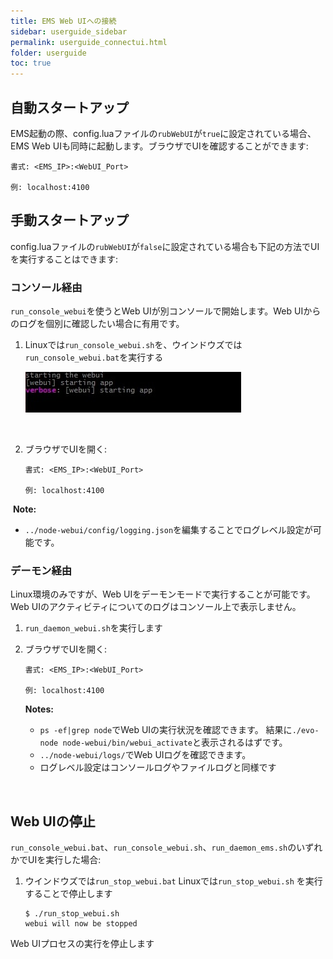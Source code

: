 ```yaml
---
title: EMS Web UIへの接続
sidebar: userguide_sidebar
permalink: userguide_connectui.html
folder: userguide
toc: true
---
```


## 自動スタートアップ

EMS起動の際、config.luaファイルの`rubWebUI`が`true`に設定されている場合、EMS Web UIも同時に起動します。ブラウザでUIを確認することができます:


```
書式: <EMS_IP>:<WebUI_Port>

例: localhost:4100
```



## 手動スタートアップ

config.luaファイルの`rubWebUI`が`false`に設定されている場合も下記の方法でUIを実行することはできます:



### コンソール経由

`run_console_webui`を使うとWeb UIが別コンソールで開始します。Web UIからのログを個別に確認したい場合に有用です。


1. Linuxでは`run_console_webui.sh`を、ウインドウズでは`run_console_webui.bat`を実行する

   ![](images/userguide/startui_console.jpg)

   ​

2. ブラウザでUIを開く:

   ```
   書式: <EMS_IP>:<WebUI_Port>

   例: localhost:4100
   ```


​      **Note:**

   - `../node-webui/config/logging.json`を編集することでログレベル設定が可能です。




### デーモン経由

Linux環境のみですが、Web UIをデーモンモードで実行することが可能です。Web UIのアクティビティについてのログはコンソール上で表示しません。


1. `run_daemon_webui.sh`を実行します

2. ブラウザでUIを開く:

   ```
   書式: <EMS_IP>:<WebUI_Port>

   例: localhost:4100
   ```

   **Notes:**

   - `ps -ef|grep node`でWeb UIの実行状況を確認できます。 結果に`./evo-node node-webui/bin/webui_activate`と表示されるはずです。
   - `../node-webui/logs/`でWeb UIログを確認できます。
   - ログレベル設定はコンソールログやファイルログと同様です

   ​




## Web UIの停止

`run_console_webui.bat`、`run_console_webui.sh`、`run_daemon_ems.sh`のいずれかでUIを実行した場合:

1. ウインドウズでは`run_stop_webui.bat` Linuxでは`run_stop_webui.sh` を実行することで停止します

   ```
   $ ./run_stop_webui.sh
   webui will now be stopped
   ```

Web UIプロセスの実行を停止します
